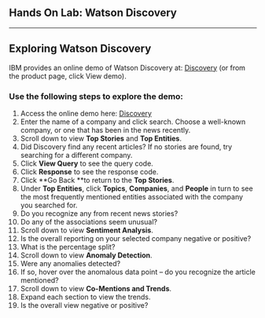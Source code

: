 ## Hands On Lab: Watson Discovery

*****

## Exploring Watson Discovery

IBM provides an online demo of Watson Discovery at:
[Discovery](https://discovery-news-demo.ng.bluemix.net/?cm_mc_uid=34405386824515579630816&cm_mc_sid_50200000=94903771557963081679&cm_mc_sid_52640000=32922651557963081683)
(or from the product page, click View demo). 

### Use the following steps to explore the demo:

1.  Access the online demo here:
[Discovery](https://discovery-news-demo.ng.bluemix.net/?cm_mc_uid=34405386824515579630816&cm_mc_sid_50200000=94903771557963081679&cm_mc_sid_52640000=32922651557963081683)
1.  Enter the name of a company and click search. Choose a well-known company, or
one that has been in the news recently.
1.  Scroll down to view **Top Stories** and **Top Entities**.
1.  Did Discovery find any recent articles?  If no stories are found, try searching
for a different company.
1.  Click **View Query** to see the query code. 
1.  Click **Response** to see the response code.
1.  Click **Go Back **to return to the **Top Stories**.
1.  Under **Top Entities**, click **Topics**, **Companies**, and **People** in turn
to see the most frequently mentioned entities associated with the company you
searched for.
1.  Do you recognize any from recent news stories? 
1.  Do any of the associations seem unusual?
1.  Scroll down to view **Sentiment Analysis**.
1.  Is the overall reporting on your selected company negative or positive?
1.  What is the percentage split?
1.  Scroll down to view **Anomaly Detection**.
1.  Were any anomalies detected?
1.  If so, hover over the anomalous data point – do you recognize the article
mentioned?
1.  Scroll down to view **Co-Mentions and Trends**.
1.  Expand each section to view the trends. 
1.  Is the overall view negative or positive?
